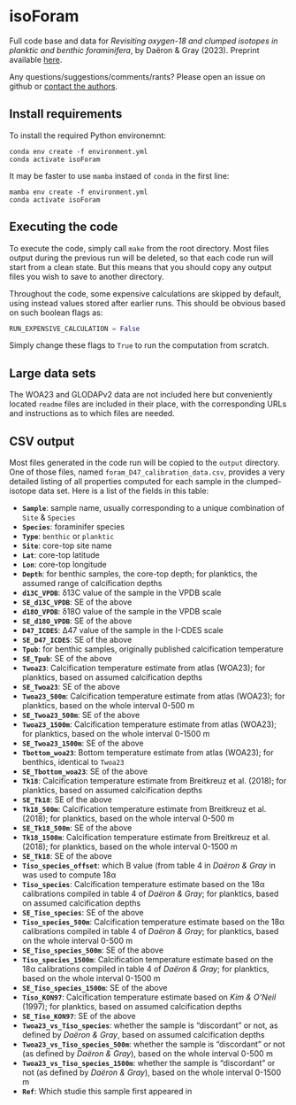 # isoForam

Full code base and data for *Revisiting oxygen-18 and clumped isotopes in planktic and benthic foraminifera*, by Daëron & Gray (2023). Preprint available [here](http://daeron.fr/biblio/Daeron-Gray-2023.pdf).

Any questions/suggestions/comments/rants? Please open an issue on github or [contact the authors](mailto:daeron@lsce.ipsl.fr,william.gray@lsce.ipsl.fr?subject=[isoForam]).

## Install requirements

To install the required Python environemnt:

```
conda env create -f environment.yml
conda activate isoForam
```

It may be faster to use `mamba` instaed of `conda` in the first line:

```
mamba env create -f environment.yml
conda activate isoForam
```


## Executing the code

To execute the code, simply call `make` from the root directory. Most files output during the previous run will be deleted, so that each code run will start from a clean state. But this means that you should copy any output files you wish to save to another directory.

Throughout the code, some expensive calculations are skipped by default, using instead values stored after earlier runs. This should be obvious based on such boolean flags as:

```py
RUN_EXPENSIVE_CALCULATION = False
```

Simply change these flags to `True` to run the computation from scratch.

## Large data sets

The WOA23 and GLODAPv2 data are not included here but conveniently located `readme` files are included in their place, with the corresponding URLs and instructions as to which files are needed.

## CSV output

Most files generated in the code run will be copied to the `output` directory. One of those files, named `foram_D47_calibration_data.csv`, provides a very detailed listing of all properties computed for each sample in the clumped-isotope data set. Here is a list of the fields in this table:

* **`Sample`**: sample name, usually corresponding to a unique combination of `Site` & `Species`
* **`Species`**: foraminifer species
* **`Type`**: `benthic` or `planktic`
* **`Site`**: core-top site name
* **`Lat`**: core-top latitude
* **`Lon`**: core-top longitude
* **`Depth`**: for benthic samples, the core-top depth; for planktics, the assumed range of calcification depths
* **`d13C_VPDB`**: δ13C value of the sample in the VPDB scale
* **`SE_d13C_VPDB`**: SE of the above
* **`d18O_VPDB`**: δ18O value of the sample in the VPDB scale
* **`SE_d18O_VPDB`**: SE of the above
* **`D47_ICDES`**: Δ47 value of the sample in the I-CDES scale
* **`SE_D47_ICDES`**: SE of the above
* **`Tpub`**: for benthic samples, originally published calcification temperature
* **`SE_Tpub`**: SE of the above
* **`Twoa23`**: Calcification temperature estimate from atlas (WOA23); for planktics, based on assumed calcification depths
* **`SE_Twoa23`**: SE of the above
* **`Twoa23_500m`**: Calcification temperature estimate from atlas (WOA23); for planktics, based on the whole interval 0-500 m
* **`SE_Twoa23_500m`**: SE of the above
* **`Twoa23_1500m`**: Calcification temperature estimate from atlas (WOA23); for planktics, based on the whole interval 0-1500 m
* **`SE_Twoa23_1500m`**: SE of the above
* **`Tbottom_woa23`**: Bottom temperature estimate from atlas (WOA23); for benthics, identical to `Twoa23`
* **`SE_Tbottom_woa23`**: SE of the above
* **`Tk18`**: Calcification temperature estimate from Breitkreuz et al. (2018); for planktics, based on assumed calcification depths
* **`SE_Tk18`**: SE of the above
* **`Tk18_500m`**: Calcification temperature estimate from Breitkreuz et al. (2018); for planktics, based on the whole interval 0-500 m
* **`SE_Tk18_500m`**: SE of the above
* **`Tk18_1500m`**: Calcification temperature estimate from Breitkreuz et al. (2018); for planktics, based on the whole interval 0-1500 m
* **`SE_Tk18`**: SE of the above
* **`Tiso_species_offset`**: which B value (from table 4 in _Daëron & Gray_ in  was used to compute 18α
* **`Tiso_species`**: Calcification temperature estimate based on the 18α calibrations compiled in table 4 of _Daëron & Gray_; for planktics, based on assumed calcification depths
* **`SE_Tiso_species`**: SE of the above
* **`Tiso_species_500m`**: Calcification temperature estimate based on the 18α calibrations compiled in table 4 of _Daëron & Gray_; for planktics, based on the whole interval 0-500 m
* **`SE_Tiso_species_500m`**: SE of the above
* **`Tiso_species_1500m`**: Calcification temperature estimate based on the 18α calibrations compiled in table 4 of _Daëron & Gray_; for planktics, based on the whole interval 0-1500 m
* **`SE_Tiso_species_1500m`**: SE of the above
* **`Tiso_KON97`**: Calcification temperature estimate based on _Kim & O'Neil_ (1997); for planktics, based on assumed calcification depths
* **`SE_Tiso_KON97`**: SE of the above
* **`Twoa23_vs_Tiso_species`**: whether the sample is “discordant” or not, as defined by _Daëron & Gray_, based on assumed calcification depths
* **`Twoa23_vs_Tiso_species_500m`**: whether the sample is “discordant” or not (as defined by _Daëron & Gray_), based on the whole interval 0-500 m
* **`Twoa23_vs_Tiso_species_1500m`**: whether the sample is “discordant” or not (as defined by _Daëron & Gray_), based on the whole interval 0-1500 m
* **`Ref`**: Which studie this sample first appeared in
